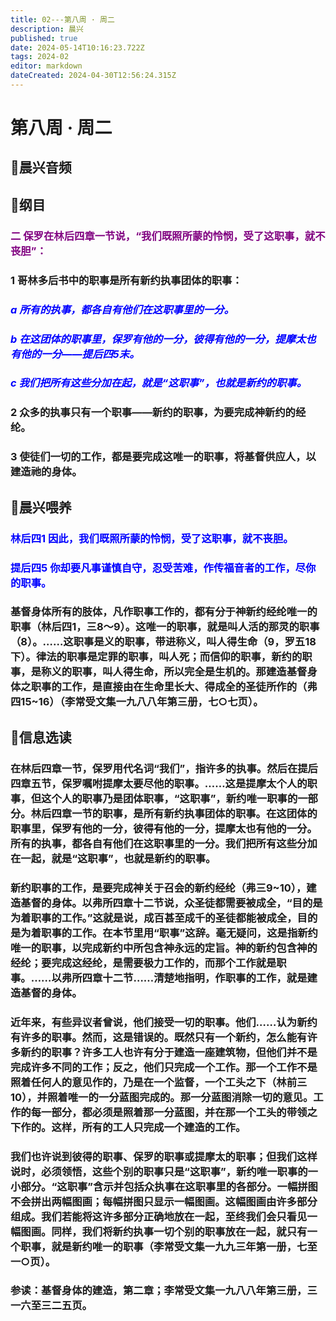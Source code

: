 ```yaml
---
title: 02---第八周 · 周二
description: 晨兴
published: true
date: 2024-05-14T10:16:23.722Z
tags: 2024-02
editor: markdown
dateCreated: 2024-04-30T12:56:24.315Z
---
```


# 第八周 · 周二
## 🎵晨兴音频

## 📖纲目

### <font color=purple>二   保罗在林后四章一节说，“我们既照所蒙的怜悯，受了这职事，就不丧胆”：</font>

### 1   哥林多后书中的职事是所有新约执事团体的职事：

### <font color=blue>*a   所有的执事，都各自有他们在这职事里的一分。*</font>

### <font color=blue>*b   在这团体的职事里，保罗有他的一分，彼得有他的一分，提摩太也有他的一分——提后四5末。*</font>

### <font color=blue>*c   我们把所有这些分加在起，就是“这职事”，也就是新约的职事。*</font>

### 2   众多的执事只有一个职事——新约的职事，为要完成神新约的经纶。

### 3   使徒们一切的工作，都是要完成这唯一的职事，将基督供应人，以建造祂的身体。

## 📖晨兴喂养

### <font color=blue>林后四1    因此，我们既照所蒙的怜悯，受了这职事，就不丧胆。</font>

### <font color=blue>提后四5    你却要凡事谨慎自守，忍受苦难，作传福音者的工作，尽你的职事。</font>

### 基督身体所有的肢体，凡作职事工作的，都有分于神新约经纶唯一的职事（林后四1，三8～9）。这唯一的职事，就是叫人活的那灵的职事（8）。……这职事是义的职事，带进称义，叫人得生命（9，罗五18下）。律法的职事是定罪的职事，叫人死；而信仰的职事，新约的职事，是称义的职事，叫人得生命，所以完全是生机的。那建造基督身体之职事的工作，是直接由在生命里长大、得成全的圣徒所作的（弗四15~16）（李常受文集一九八八年第三册，七○七页）。

## 📖信息选读

### 在林后四章一节，保罗用代名词“我们”，指许多的执事。然后在提后四章五节，保罗嘱咐提摩太要尽他的职事。……这是提摩太个人的职事，但这个人的职事乃是团体职事，“这职事”，新约唯一职事的一部分。林后四章一节的职事，是所有新约执事团体的职事。在这团体的职事里，保罗有他的一分，彼得有他的一分，提摩太也有他的一分。所有的执事，都各自有他们在这职事里的一分。我们把所有这些分加在一起，就是“这职事”，也就是新约的职事。

### 新约职事的工作，是要完成神关于召会的新约经纶（弗三9~10），建造基督的身体。以弗所四章十二节说，众圣徒都需要被成全，“目的是为着职事的工作。”这就是说，成百甚至成千的圣徒都能被成全，目的是为着职事的工作。在本节里用“职事”这辞。毫无疑问，这是指新约唯一的职事，以完成新约中所包含神永远的定旨。神的新约包含神的经纶；要完成这经纶，是需要极力工作的，而那个工作就是职事。……以弗所四章十二节……清楚地指明，作职事的工作，就是建造基督的身体。

### 近年来，有些异议者曾说，他们接受一切的职事。他们……认为新约有许多的职事。然而，这是错误的。既然只有一个新约，怎么能有许多新约的职事？许多工人也许有分于建造一座建筑物，但他们并不是完成许多不同的工作；反之，他们只完成一个工作。那一个工作不是照着任何人的意见作的，乃是在一个监督，一个工头之下（林前三10），并照着唯一的一分蓝图完成的。那一分蓝图消除一切的意见。工作的每一部分，都必须是照着那一分蓝图，并在那一个工头的带领之下作的。这样，所有的工人只完成一个建造的工作。

### 我们也许说到彼得的职事、保罗的职事或提摩太的职事；但我们这样说时，必须领悟，这些个别的职事只是“这职事”，新约唯一职事的一小部分。“这职事”含示并包括众执事在这职事里的各部分。一幅拼图不会拼出两幅图画；每幅拼图只显示一幅图画。这幅图画由许多部分组成。我们若能将这许多部分正确地放在一起，至终我们会只看见一幅图画。同样，我们将新约执事一切个别的职事放在一起，就只有一个职事，就是新约唯一的职事（李常受文集一九九三年第一册，七至一○页）。

### 参读：基督身体的建造，第二章；李常受文集一九八八年第三册，三一六至三二五页。
<!-- Google tag (gtag.js) -->
<script async src="https://www.googletagmanager.com/gtag/js?id=G-1P8709Z16T"></script>
<script>
  window.dataLayer = window.dataLayer || [];
  function gtag(){dataLayer.push(arguments);}
  gtag('js', new Date());

  gtag('config', 'G-1P8709Z16T');
</script>